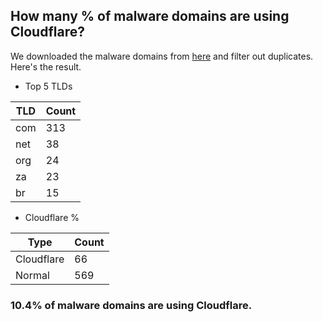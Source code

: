 ## How many % of malware domains are using Cloudflare?


We downloaded the malware domains from [here](https://urlhaus.abuse.ch) and filter out duplicates.
Here's the result.


[//]: # (start replacement)


- Top 5 TLDs

| TLD | Count |
| --- | --- |
| com | 313 |
| net | 38 |
| org | 24 |
| za | 23 |
| br | 15 |


- Cloudflare %

| Type | Count |
| --- | --- |
| Cloudflare | 66 |
| Normal | 569 |


### 10.4% of malware domains are using Cloudflare.